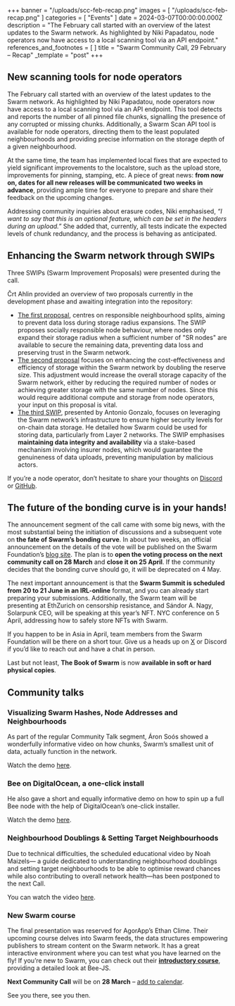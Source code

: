 +++
banner = "/uploads/scc-feb-recap.png"
images = [ "/uploads/scc-feb-recap.png" ]
categories = [ "Events" ]
date = 2024-03-07T00:00:00.000Z
description = "The February call started with an overview of the latest updates to the Swarm network. As highlighted by Niki Papadatou, node operators now have access to a local scanning tool via an API endpoint."
references_and_footnotes = [ ]
title = "Swarm Community Call, 29 February – Recap"
_template = "post"
+++


## New scanning tools for node operators

The February call started with an overview of the latest updates to the Swarm network. As highlighted by Niki Papadatou, node operators now have access to a local scanning tool via an API endpoint. This tool detects and reports the number of all pinned file chunks, signalling the presence of any corrupted or missing chunks. Additionally, a Swarm Scan API tool is available for node operators, directing them to the least populated neighbourhoods and providing precise information on the storage depth of a given neighbourhood. 

At the same time, the team has implemented local fixes that are expected to yield significant improvements to the localstore, such as the upload store, improvements for pinning, stamping, etc. A piece of great news: **from now on, dates for all new releases will be communicated** **two weeks in advance**, providing ample time for everyone to prepare and share their feedback on the upcoming changes. 

Addressing community inquiries about erasure codes, Niki emphasised, _“I want to say that this is an optional feature, which can be set in the headers during an upload.”_ She added that, currently, all tests indicate the expected levels of chunk redundancy, and the process is behaving as anticipated.


## Enhancing the Swarm network through SWIPs

Three SWIPs (Swarm Improvement Proposals) were presented during the call. 

Črt Ahlin provided an overview of two proposals currently in the development phase and awaiting integration into the repository: 
- [The first proposal](https://github.com/ethersphere/SWIPs/pull/43), centres on responsible neighbourhood splits, aiming to prevent data loss during storage radius expansions. The SWIP proposes socially responsible node behaviour, where nodes only expand their storage radius when a sufficient number of "SR nodes" are available to secure the remaining data, preventing data loss and preserving trust in the Swarm network. 
- [The second proposal](https://github.com/ethersphere/SWIPs/pull/44) focuses on enhancing the cost-effectiveness and efficiency of storage within the Swarm network by doubling the reserve size. This adjustment would increase the overall storage capacity of the Swarm network, either by reducing the required number of nodes or achieving greater storage with the same number of nodes. Since this would require additional compute and storage from node operators, your input on this proposal is vital. 
- [The third SWIP](https://github.com/ethersphere/SWIPs/pull/42), presented by Antonio Gonzalo, focuses on leveraging the Swarm network’s infrastructure to ensure higher security levels for on-chain data storage. He detailed how Swarm could be used for storing data, particularly from Layer 2 networks. The SWIP emphasises **maintaining data integrity and availability** via a stake-based mechanism involving insurer nodes, which would guarantee the genuineness of data uploads, preventing manipulation by malicious actors.  

If you’re a node operator, don’t hesitate to share your thoughts on [Discord](https://discord.com/channels/799027393297514537/801438093927776286) or [GitHub](https://github.com/ethersphere).


## The future of the bonding curve is in your hands!

The announcement segment of the call came with some big news, with the most substantial being the initiation of discussions and a subsequent vote on **the fate of Swarm’s bonding curve**. In about two weeks, an official announcement on the details of the vote will be published on the Swarm Foundation’s [blog site](https://blog.ethswarm.org/). The plan is to **open the voting process on the next community call on 28 March** and **close it on 25 April**. If the community decides that the bonding curve should go, it will be deprecated on 4 May. 

The next important announcement is that the **Swarm Summit is scheduled from 20 to 21 June in an IRL-online** format, and you can already start preparing your submissions. Additionally, the Swarm team will be presenting at EthZurich on censorship resistance, and Sándor A. Nagy, Solarpunk CEO, will be speaking at this year’s NFT. NYC conference on 5 April, addressing how to safely store NFTs with Swarm.

If you happen to be in Asia in April, team members from the Swarm Foundation will be there on a short tour. Give us a heads up on [X](https://twitter.com/ethswarm) or Discord if you’d like to reach out and have a chat in person. 

Last but not least, **The Book of Swarm** is now **available in soft or hard physical copies**. 


## Community talks

### Visualizing Swarm Hashes, Node Addresses and Neighbourhoods
As part of the regular Community Talk segment, Áron Soós showed a wonderfully informative video on how chunks, Swarm’s smallest unit of data, actually function in the network.

Watch the demo [here](https://www.youtube.com/watch?v=NJS14Rbcz3k).

### Bee on DigitalOcean, a one-click install
He also gave a short and equally informative demo on how to spin up a full Bee node with the help of DigitalOcean’s one-click installer.

Watch the demo [here](https://www.youtube.com/watch?v=sm3JjHpeHyE).

  

### Neighbourhood Doublings & Setting Target Neighbourhoods
Due to technical difficulties, the scheduled educational video by Noah Maizels— a guide dedicated to understanding neighbourhood doublings and setting target neighbourhoods to be able to optimise reward chances while also contributing to overall network health—has been postponed to the next Call. 

You can watch the video [here](https://www.youtube.com/watch?v=0Uli66yqudk). 

### New Swarm course
The final presentation was reserved for AgorApp’s Ethan Clime. Their upcoming course delves into Swarm feeds, the data structures empowering publishers to stream content on the Swarm network. It has a great interactive environment where you can test what you have learned on the fly! If you’re new to Swarm, you can check out their **[introductory course](https://agorapp.dev/course/introduction-to-ethereum-swarm)**, providing a detailed look at Bee-JS.   

**Next Community Call** will be on **28 March** – [add to calendar](https://www.addevent.com/event/Ey20419663). 
 

See you there, see you then.
